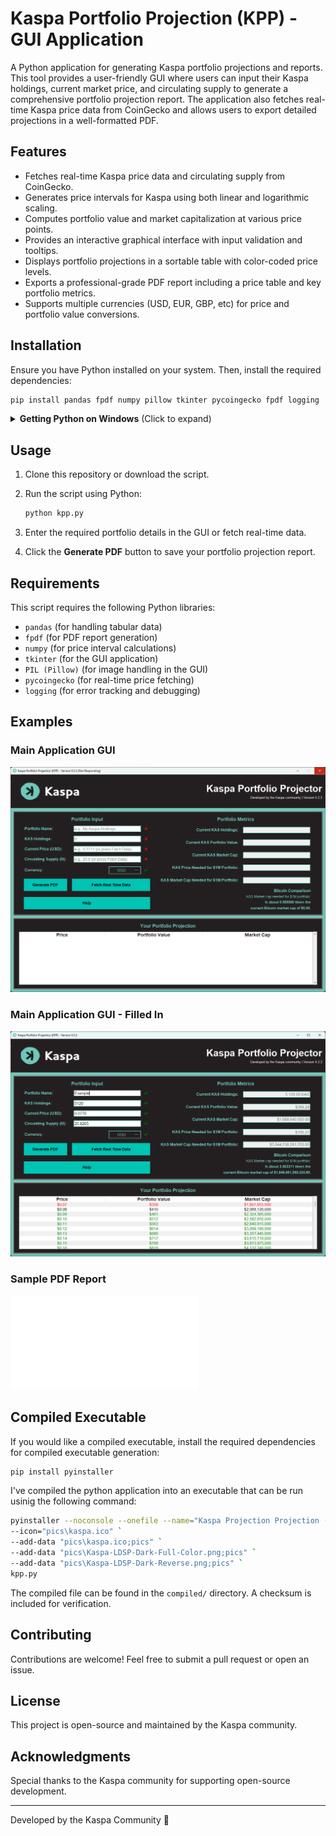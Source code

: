 # Kaspa Portfolio Projection (KPP) - GUI Application

A Python application for generating Kaspa portfolio projections and reports. This tool provides a user-friendly GUI where users can input their Kaspa holdings, current market price, and circulating supply to generate a comprehensive portfolio projection report. The application also fetches real-time Kaspa price data from CoinGecko and allows users to export detailed projections in a well-formatted PDF.

## Features

- Fetches real-time Kaspa price data and circulating supply from CoinGecko.
- Generates price intervals for Kaspa using both linear and logarithmic scaling.
- Computes portfolio value and market capitalization at various price points.
- Provides an interactive graphical interface with input validation and tooltips.
- Displays portfolio projections in a sortable table with color-coded price levels.
- Exports a professional-grade PDF report including a price table and key portfolio metrics.
- Supports multiple currencies (USD, EUR, GBP, etc) for price and portfolio value conversions.

## Installation

Ensure you have Python installed on your system. Then, install the required dependencies:

```sh
pip install pandas fpdf numpy pillow tkinter pycoingecko fpdf logging
```

<details>
<summary><strong>Getting Python on Windows</strong> (Click to expand)</summary>

If you do not have Python installed on your Windows computer, follow these steps:

1. Visit the official Python website: [https://www.python.org/downloads/windows/](https://www.python.org/downloads/windows/)
2. Download the latest stable version of Python.
3. Run the installer and ensure you check the box **"Add Python to PATH"** before proceeding with the installation.
4. Verify the installation by opening Command Prompt (`cmd`) and running:
   ```sh
   python --version
   ```
   If Python is installed correctly, it will display the installed version number.

</details>

## Usage

1. Clone this repository or download the script.
2. Run the script using Python:

   ```sh
   python kpp.py
   ```

3. Enter the required portfolio details in the GUI or fetch real-time data.
4. Click the **Generate PDF** button to save your portfolio projection report.

## Requirements

This script requires the following Python libraries:
- `pandas` (for handling tabular data)
- `fpdf` (for PDF report generation)
- `numpy` (for price interval calculations)
- `tkinter` (for the GUI application)
- `PIL (Pillow)` (for image handling in the GUI)
- `pycoingecko` (for real-time price fetching)
- `logging` (for error tracking and debugging)

## Examples

### Main Application GUI
![Main GUI](screenshots/KPP-App-Screenshot.png)

### Main Application GUI - Filled In
![Main GUI - Filled In](screenshots/KPP-App-Screenshot-Filled_In.png)

### Sample PDF Report
![Sample PDF - view in /docs](docs/KPP-App-Example-PDF.pdf)

## Compiled Executable

If you would like a compiled executable, install the required dependencies for compiled executable generation:

```sh
pip install pyinstaller
```

I've compiled the python application into an executable that can be run usinig the following command:
   ```sh
   pyinstaller --noconsole --onefile --name="Kaspa Projection Projection (KPP)" `
   --icon="pics\kaspa.ico" `
   --add-data "pics\kaspa.ico;pics" `
   --add-data "pics\Kaspa-LDSP-Dark-Full-Color.png;pics" `
   --add-data "pics\Kaspa-LDSP-Dark-Reverse.png;pics" `
   kpp.py
   ```

The compiled file can be found in the `compiled/` directory. A checksum is included for verification.

## Contributing

Contributions are welcome! Feel free to submit a pull request or open an issue.

## License

This project is open-source and maintained by the Kaspa community.

## Acknowledgments

Special thanks to the Kaspa community for supporting open-source development.

---

Developed by the Kaspa Community 🚀

